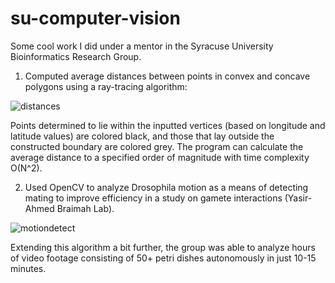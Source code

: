 # su-computer-vision

Some cool work I did under a mentor in the Syracuse University Bioinformatics Research Group.

1) Computed average distances between points in convex and concave polygons using a ray-tracing algorithm: 

![distances](https://user-images.githubusercontent.com/79488137/158080322-dfe1eec7-8d98-4c1f-bd68-b2b7e9e9a184.PNG)

Points determined to lie within the inputted vertices (based on longitude and latitude values) are colored black, and those that lay outside the constructed boundary are colored grey. The program can calculate the average distance to a specified order of magnitude with time complexity O(N^2). 

2) Used OpenCV to analyze Drosophila motion as a means of detecting mating to improve efficiency in a study on gamete interactions (Yasir-Ahmed Braimah Lab). 

![motiondetect](https://user-images.githubusercontent.com/79488137/158081278-75919f6f-0460-46c7-aa13-4ab2e43f1889.PNG)

Extending this algorithm a bit further, the group was able to analyze hours of video footage consisting of 50+ petri dishes autonomously in just 10-15 minutes. 

